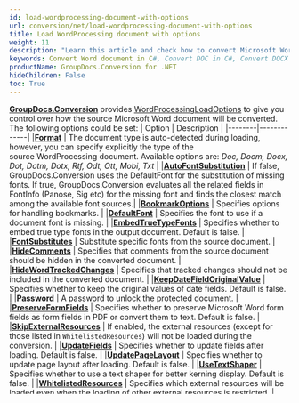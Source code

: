 ```yaml
---
id: load-wordprocessing-document-with-options
url: conversion/net/load-wordprocessing-document-with-options
title: Load WordProcessing document with options
weight: 11
description: "Learn this article and check how to convert Microsoft Word DOC/DOCX and Open Document ODT/OTT files hiding comments and tracked changes panel, setting default font and applying font substitution using features of GroupDocs.Conversion for .NET API."
keywords: Convert Word document in C#, Convert DOC in C#, Convert DOCX C#, Convert ODT file C#, Convert OTT file C#
productName: GroupDocs.Conversion for .NET
hideChildren: False
toc: True
---
```

[**GroupDocs.Conversion**](https://products.groupdocs.com/conversion/net) provides [WordProcessingLoadOptions](https://reference.groupdocs.com/conversion/net/groupdocs.conversion.options.load/wordprocessingloadoptions) to give you control over how the source Microsoft Word document will be converted. The following options could be set:
| Option | Description |
|--------|-------------|
|**[Format](https://reference.groupdocs.com/conversion/net/groupdocs.conversion.options.load/wordprocessingloadoptions/format)** | The document type is auto-detected during loading, however, you can specify explicitly the type of the source WordProcessing document. Available options are: *Doc, Docm, Docx, Dot, Dotm, Dotx, Rtf, Odt, Ott, Mobi, Txt* |
|**[AutoFontSubstitution](https://reference.groupdocs.com/conversion/net/groupdocs.conversion.options.load/wordprocessingloadoptions/autofontsubstitution)** | If false, GroupDocs.Conversion uses the DefaultFont for the substitution of missing fonts. If true, GroupDocs.Conversion evaluates all the related fields in FontInfo (Panose, Sig etc) for the missing font and finds the closest match among the available font sources.|
|**[BookmarkOptions](https://reference.groupdocs.com/conversion/net/groupdocs.conversion.options.load/wordprocessingloadoptions/bookmarkoptions)** | Specifies options for handling bookmarks. |
|**[DefaultFont](https://reference.groupdocs.com/conversion/net/groupdocs.conversion.options.load/wordprocessingloadoptions/defaultfont)** | Specifies the font to use if a document font is missing. |
|**[EmbedTrueTypeFonts](https://reference.groupdocs.com/conversion/net/groupdocs.conversion.options.load/wordprocessingloadoptions/embedtruetypefonts)** | Specifies whether to embed true type fonts in the output document. Default is false. |
|**[FontSubstitutes](https://reference.groupdocs.com/conversion/net/groupdocs.conversion.options.load/wordprocessingloadoptions/fontsubstitutes)** | Substitute specific fonts from the source document. |
|**[HideComments](https://reference.groupdocs.com/conversion/net/groupdocs.conversion.options.load/wordprocessingloadoptions/hidecomments)** | Specifies that comments from the source document should be hidden in the converted document. |
|**[HideWordTrackedChanges](https://reference.groupdocs.com/conversion/net/groupdocs.conversion.options.load/wordprocessingloadoptions/hidewordtrackedchanges)** | Specifies that tracked changes should not be included in the converted document. |
|**[KeepDateFieldOriginalValue](https://reference.groupdocs.com/conversion/net/groupdocs.conversion.options.load/wordprocessingloadoptions/keepdatefieldoriginalvalue)** | Specifies whether to keep the original values of date fields. Default is false. |
|**[Password](https://reference.groupdocs.com/conversion/net/groupdocs.conversion.options.load/wordprocessingloadoptions/password)** | A password to unlock the protected document. |
|**[PreserveFormFields](https://reference.groupdocs.com/conversion/net/groupdocs.conversion.options.load/wordprocessingloadoptions/preserveformfields)** | Specifies whether to preserve Microsoft Word form fields as form fields in PDF or convert them to text. Default is false. |
|**[SkipExternalResources](https://reference.groupdocs.com/conversion/net/groupdocs.conversion.options.load/wordprocessingloadoptions/skipexternalresources)** | If enabled, the external resources (except for those listed in `WhitelistedResources`) will not be loaded during the conversion. |
|**[UpdateFields](https://reference.groupdocs.com/conversion/net/groupdocs.conversion.options.load/wordprocessingloadoptions/updatefields)** | Specifies whether to update fields after loading. Default is false. |
|**[UpdatePageLayout](https://reference.groupdocs.com/conversion/net/groupdocs.conversion.options.load/wordprocessingloadoptions/updatepagelayout)** | Specifies whether to update page layout after loading. Default is false. |
|**[UseTextShaper](https://reference.groupdocs.com/conversion/net/groupdocs.conversion.options.load/wordprocessingloadoptions/usetextshaper)** | Specifies whether to use a text shaper for better kerning display. Default is false. |
|**[WhitelistedResources](https://reference.groupdocs.com/conversion/net/groupdocs.conversion.options.load/wordprocessingloadoptions/whitelistedresources)** | Specifies which external resources will be loaded even when the loading of other external resources is restricted. |

    Note: that the font substitution mechanism will override the DefaultFont in cases when FontInfo for the missing font is available in the document.

## Hide comments

Microsoft Word provides the "Comment" feature that allows multiple authors or reviewers to discuss a document when they are not working with it simultaneously. All added comments are displayed in an area to the right of the document text. After the DOCX document with comments is converted to another format, the Comments pane is also present in a resultant document. If it's required to hide comments in a converted document programmatically, you can use the following code sample to do this with a couple of lines of C# code:

```csharp
Contracts.Func<LoadOptions> getLoadOptions = () => new WordProcessingLoadOptions
{
    HideComments = true
};
using (Converter converter = new Converter("sample.docx", getLoadOptions))
{
    PdfConvertOptions options = new PdfConvertOptions();
    converter.Convert("converted.pdf", options);
}
```

## Hide tracked changes

Track Changes is another feature of Microsoft Word that provides a handy way to collaborate during document proofreading and review - it's like you're marking errors with a pen and making some notes in the margins. All changes made by coworkers are highlighted and may be rejected or accepted and become permanent. By default, the Track Changes panel will also be displayed when converting a DOCX document to another format, however, there is an option to hide it completely using GroupDocs.Conversion for .NET API. 

The following code sample shows how to convert a DOCX document to PDF and hide tracked changes pane:

```csharp
Contracts.Func<LoadOptions> getLoadOptions = () => new WordProcessingLoadOptions
{
    HideWordTrackedChanges = true
};
using (Converter converter = new Converter("sample.docx", getLoadOptions))
{
    PdfConvertOptions options = new PdfConvertOptions();
    converter.Convert("converted.pdf", options);
}
```

## Specify font substitution

Microsoft Word document content is often formatted with different fonts like Arial, Calibri, Times New Roman etc., and these fonts are usually stored at the computer where the document is originally created or edited. Sometimes it happens that during DOCX document conversion to another format, some fonts used by a particular document are not present on the computer where conversion is performed. So the resulting converted document may look too different from the original file.

Of course GroupDocs.Conversion for .NET will try to select the most appropriate font substitution from available font sources and fonts embedded in the original document, but you can also specify font substitution explicitly. For doing this it is just needed to call the [Create](https://reference.groupdocs.com/conversion/net/groupdocs.conversion.contracts/fontsubstitute/create) method of [FontSubstitute](https://reference.groupdocs.com/conversion/net/groupdocs.conversion.contracts/fontsubstitute) class and provide names for original and substitute fonts.

The following code sample shows how to convert a DOCX document with font substitution for missing fonts:

```csharp
Contracts.Func<LoadOptions> getLoadOptions = () => new WordProcessingLoadOptions
{
    AutoFontSubstitution = false,
	DefaultFont = "Helvetica",
    FontSubstitutes = new List<FontSubstitute>
    {
        FontSubstitute.Create("Tahoma", "Arial"),
        FontSubstitute.Create("Times New Roman", "Arial"),
    }
};
using (Converter converter = new Converter("sample.docx", getLoadOptions))
{
    PdfConvertOptions options = new PdfConvertOptions();
    converter.Convert("converted.pdf", options);
}
```
## Skip loading of external resources

In the context of word-processing documents, external resources refer to any elements, materials, or data that are not directly embedded within the document itself but are referenced or linked to enhance the document's content or functionality. These external resources can take various forms and are often used to supplement the text and improve the overall quality and richness of the document. Common external resources include images and graphics, tables and spreadsheets, audio and video, fonts, styles, data sources, mathematical equations and so on. 

In some cases, you may want to skip loading all or just some of the external resources during the conversion. For example, when these resources become unavailable. Read the [Skip loading of external resources]({{< ref "conversion/net/developer-guide/advanced-usage/loading/skip-external-resources.md" >}}) article to learn how to do this with **GroupDocs.Conversion for .NET** 
